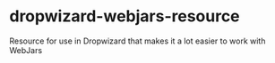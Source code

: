 dropwizard-webjars-resource
===========================

Resource for use in Dropwizard that makes it a lot easier to work with WebJars